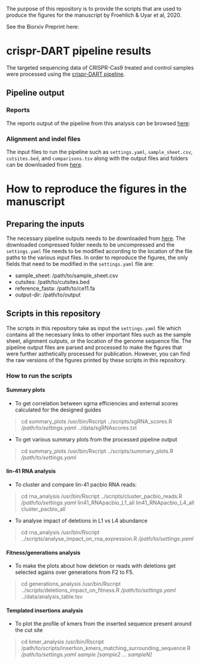 The purpose of this repository is to provide the scripts that are used to produce the figures 
for the manuscript by Froehlich & Uyar et al, 2020. 

See the Biorxiv Preprint here:

# crispr-DART pipeline results

The targeted sequencing data of CRISPR-Cas9 treated and control samples were processed using the [crispr-DART pipeline](https://github.com/BIMSBbioinfo/crispr_dart). 

## Pipeline output

### Reports
The reports output of the pipeline from this analysis can be browsed [here](https://bimsbstatic.mdc-berlin.de/akalin/buyar/froehlich_uyar_et_al_2020/reports/index.html): 

### Alignment and indel files
The input files to run the pipeline such as `settings.yaml`, `sample_sheet.csv`, `cutsites.bed`, and `comparisons.tsv` along 
with the output files and folders can be downloaded from [here](https://bimsbstatic.mdc-berlin.de/akalin/buyar/froehlich_uyar_et_al_2020/crispr_dart_pipeline_output.tgz).

# How to reproduce the figures in the manuscript

## Preparing the inputs

The necessary pipeline outputs needs to be downloaded from [here](https://bimsbstatic.mdc-berlin.de/akalin/buyar/froehlich_uyar_et_al_2020/crispr_dart_pipeline_output.tgz).
The downloaded compressed folder needs to be uncompressed and the `settings.yaml` file needs to be modified according to the location of the file paths to 
the various input files. In order to reproduce the figures, the only fields that need to be modified in the `settings.yaml` file are:

- sample_sheet: /path/to/sample_sheet.csv
- cutsites: /path/to/cutsites.bed
- reference_fasta: /path/to/ce11.fa
- output-dir: /path/to/output
 
## Scripts in this repository

The scripts in this repository take as input the `settings.yaml` file which contains all the necessary links to other important
files such as the sample sheet, alignment outputs, or the location of the genome sequence file. The pipeline output files are 
parsed and processed to make the figures that were further asthetically processed for publication. However, you can find the 
raw versions of the figures printed by these scripts in this repository. 

### How to run the scripts

#### Summary plots

- To get correlation between sgrna efficiencies and external scores calculated for the designed guides
> cd summary_plots
> /usr/bin/Rscript ../scripts/sgRNA_scores.R */path/to/settings.yaml* ../data/sgRNAscores.txt

- To get various summary plots from the processed pipeline output
> cd summary_plots
> /usr/bin/Rscript ../scripts/summary_plots.R */path/to/settings.yaml* 

#### lin-41 RNA analysis

- To cluster and compare lin-41 pacbio RNA reads:
> cd rna_analysis
> /usr/bin/Rscript ../scripts/cluster_pacbio_reads.R */path/to/settings.yaml* lin41_RNApacbio_L1_all lin41_RNApacbio_L4_all cluster_pacbio_all

- To analyse impact of deletions in L1 vs L4 abundance
> cd rna_analysis
> /usr/bin/Rscript ../scripts/analyse_impact_on_rna_expression.R */path/to/settings.yaml*

#### Fitness/generations analysis

- To make the plots about how deletion or reads with deletions get selected agains over generations from F2 to F5. 
> cd generations_analysis
> /usr/bin/Rscript ../scripts/deletions_impact_on_fitness.R */path/to/settings.yaml*  ../data/analysis_table.tsv


#### Templated insertions analysis

- To plot the profile of kmers from the inserted sequence present around the cut site
> cd kmer_analysis
> /usr/bin/Rscript /path/to/scripts/insertion_kmers_matching_surrounding_sequence.R */path/to/settings.yaml*  *sample* *[sample2 ... sampleN]*
